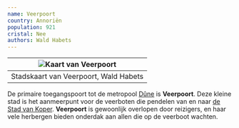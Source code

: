 ```yaml
---
name: Veerpoort
country: Annoriën
population: 921
cristal: Nee
authors: Wald Habets
---
```


|![Kaart van Veerpoort](/static/img/wiki/veerpoort.png)|
|---|
|Stadskaart van Veerpoort, Wald Habets|

De primaire toegangspoort tot de metropool [Dûne](/wiki/cities/dune) is **Veerpoort**. Deze kleine stad is het aanmeerpunt voor de veerboten die pendelen van en naar [de Stad van Koper](/wiki/cities/dune). **Veerpoort** is gewoonlijk overlopen door reizigers, en haar vele herbergen bieden onderdak aan allen die op de veerboot wachten.